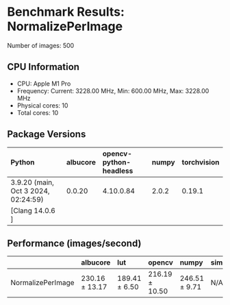 # Benchmark Results: NormalizePerImage

Number of images: 500

## CPU Information

- CPU: Apple M1 Pro
- Frequency: Current: 3228.00 MHz, Min: 600.00 MHz, Max: 3228.00 MHz
- Physical cores: 10
- Total cores: 10

## Package Versions

| Python                                | albucore   | opencv-python-headless   | numpy   | torchvision   |
|:--------------------------------------|:-----------|:-------------------------|:--------|:--------------|
| 3.9.20 (main, Oct  3 2024, 02:24:59)  | 0.0.20     | 4.10.0.84                | 2.0.2   | 0.19.1        |
| [Clang 14.0.6 ]                       |            |                          |         |               |

## Performance (images/second)

|                   | albucore       | lut           | opencv         | numpy         | simsimd   |
|:------------------|:---------------|:--------------|:---------------|:--------------|:----------|
| NormalizePerImage | 230.16 ± 13.17 | 189.41 ± 6.50 | 216.19 ± 10.50 | 246.51 ± 9.71 | N/A       |
